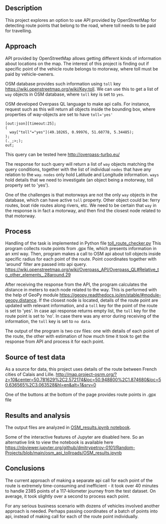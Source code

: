 ## Description
This project explores an option to use API provided by OpenStreetMap for detecting route points that belong to the 
road, where toll needs to be paid for travelling.

## Approach
API provided by OpenStreetMap allows getting different kinds of information about locations on the map. The interest of this 
project is finding out if specific point of the vehicle route belongs to motorway, where toll must be paid by 
vehicle-owners.

OSM database provides such information using `toll` key https://wiki.openstreetmap.org/wiki/Key:toll.
We can use this to get a list of `way` objects in OSM database, where `toll` key is set to `yes`.

OSM developed Overpass QL language to make api calls.
For instance, request such as this will return all objects inside the bounding box, where properties of way-objects 
are set to have `toll='yes'`
```
[out:json][timeout:25];
(
  way["toll"="yes"](49.10265, 0.99976, 51.60778, 5.34485);
);
(._;>;);
out;
```

This query can be tested here http://overpass-turbo.eu/

The response for such query will return a list of `way` objects matching the query conditions, together with the list 
of individual `nodes` that have any relation to the `way`. `nodes` only hold Latitude and Longitude information. 
`ways` hold details that we need to investigate (an object being a motorway, toll property set to 'yes').

One of the challenges is that motorways are not the only `way` objects in the database, which can have active `toll` 
property. Other object could be: ferry routes, boat ride routes along rivers, etc. We need to be certain that `way` 
in the response is in fact a motorway, and then find the closest node related to that motorway.  

## Process

Handling of the task is implemented in Python file [toll_route_checker.py](toll_route_checker.py)
This program collects route points from .gpx file, which presents information in an xml way. 
Then, program makes a call to OSM api about toll objects inside specific radius for each point of the route. Point 
coordinates together with 'around' filter are passed into api query.
https://wiki.openstreetmap.org/wiki/Overpass_API/Overpass_QL#Relative_to_other_elements_.28around.29

After receiving the response from the API, the program calculates the distance in meters to each node related to the 
way. This is performed with the help of GeoPy module https://geopy.readthedocs.io/en/stable/#module-geopy.distance.
If the closest node is located, details of the route point are updated with relevant information, and a `toll` key for 
the point of the route is set to 'yes'. In case api response returns empty list, the `toll` key for the route point is 
set to 'no'. In case there was any error during receiving of the information, the `toll` key is set to `no data`.

The output of the program is two csv files: one with details of each point of the route, the other with estimation of 
how much time it took to get the response from API and process it for each point.

## Source of test data

As a source for data, this project uses details of the route between French cities of Calais and Lille.
http://map.project-osrm.org/?z=10&center=50.781629%2C2.572174&loc=50.948800%2C1.874680&loc=50.636565%2C3.063528&hl=en&alt=1&srv=0

One of the buttons at the bottom of the page provides route points in .gpx file

## Results and analysis

The output files are analyzed in 
[OSM_results.ipynb notebook](OSM_results.ipynb).

Some of the interactive features of Jupyter are disabled here. So an alternative link to view the notebook is available 
here https://nbviewer.jupyter.org/github/dmitrypetrov-0101/Random-Projects/blob/main/osm_api_tollroads/OSM_results.ipynb

## Conclusions

The current approach of making a separate api call for each point of the route is extremely time-consuming and 
inefficient - it took over 40 minutes to handle 2385 points of a 117-kilometer journey from the test dataset. On average, it took slightly over a 
second to process each point. 

For any serious business scenario with dozens of vehicles involved another approach is needed. Perhaps passing 
coordinates of a batch of points into api, instead of making call for each of the route point individually. 




